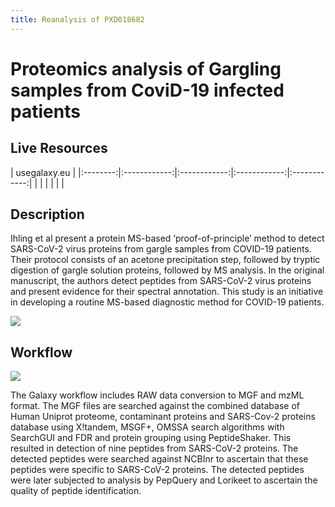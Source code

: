 ```yaml
---
title: Reanalysis of PXD018682
---
```


# Proteomics analysis of Gargling samples from CoviD-19 infected patients

## Live Resources

| usegalaxy.eu |
|:--------:|:------------:|:------------:|:------------:|:------------:|
| <FlatShield label="data" message="view" href="https://usegalaxy.eu/library/list#folders/F61b36ed9cec77ec5" alt="Raw data" /> |
| <FlatShield label="PDX018682 history" message="view" href="https://usegalaxy.eu/u/subina/h/covid-19pxd018682" alt="Galaxy history" /> |
| <FlatShield label="workflow" message="run" href="https://usegalaxy.eu/u/subina/w/covid-19pxd018682workflow" alt="Galaxy workflow" /> |


## Description

Ihling et al present a protein MS-based ‘proof-of-principle’ method to detect SARS-CoV-2 virus proteins from gargle samples from COVID-19 patients.
Their protocol consists of an acetone precipitation step, followed by tryptic digestion of gargle solution proteins, followed by MS analysis.
In the original manuscript, the authors detect peptides from SARS-CoV-2 virus proteins and present evidence for their spectral annotation.
This study is an initiative in developing a  routine MS-based diagnostic method for COVID-19 patients.

![](../img/lorikeet.png)

## Workflow

![](./img/wf.png)

The Galaxy workflow includes RAW data conversion to MGF and mzML format. The MGF files are searched against the combined database of Human
Uniprot proteome, contaminant proteins and SARS-Cov-2 proteins database using X!tandem, MSGF+, OMSSA search algorithms with SearchGUI
and FDR and protein grouping using PeptideShaker. This resulted in detection of nine peptides from SARS-CoV-2 proteins.
The detected peptides were searched against NCBInr to ascertain that these peptides were specific to SARS-CoV-2 proteins.
The detected peptides were later subjected to analysis by PepQuery and Lorikeet to ascertain the quality of peptide identification.
